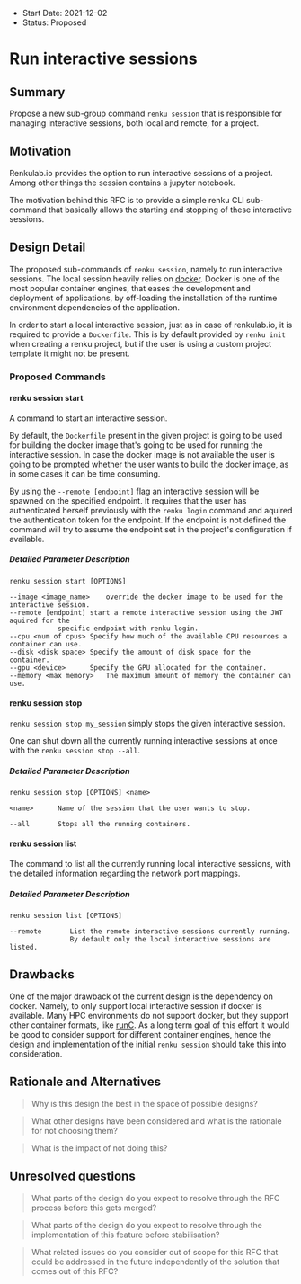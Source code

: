 - Start Date: 2021-12-02
- Status: Proposed

# Run interactive sessions

## Summary

Propose a new sub-group command `renku session` that is responsible for
managing interactive sessions, both local and remote, for a project.

## Motivation

Renkulab.io provides the option to run interactive sessions of a project. Among other things the session
contains a jupyter notebook.

The motivation behind this RFC is to provide a simple renku CLI sub-command that basically allows the
starting and stopping of these interactive sessions.

## Design Detail

The proposed sub-commands of `renku session`, namely to run interactive sessions. The local session heavily relies on
[docker](https://www.docker.com/). Docker is one of the most popular container engines, that eases the development
and deployment of applications, by off-loading the installation of the runtime environment dependencies of the
application.

In order to start a local interactive session, just as in case of renkulab.io, it is required to provide
a `Dockerfile`. This is by default provided by `renku init` when creating a renku project, but if the user
is using a custom project template it might not be present.

### Proposed Commands

#### renku session start

A command to start an interactive session.

By default, the `Dockerfile` present in the given project is going to be used for building the docker image
that's going to be used for running the interactive session. In case the docker image is not available the
user is going to be prompted whether the user wants to build the docker image, as in some cases it can be
time consuming.

By using the `--remote [endpoint]` flag an interactive session will be spawned on the specified endpoint. It requires
that the user has authenticated herself previously with the `renku login` command and aquired the authentication
token for the endpoint.	If the endpoint is not defined the command will try to assume the endpoint set in the project's
configuration if available.

##### Detailed Parameter Description

```
renku session start [OPTIONS]

--image <image_name>	override the docker image to be used for the interactive session.
--remote [endpoint]	start a remote interactive session using the JWT aquired for the
			specific endpoint with renku login.
--cpu <num of cpus>	Specify how much of the available CPU resources a container can use.
--disk <disk space>	Specify the amount of disk space for the container.
--gpu <device>		Specify the GPU allocated for the container.
--memory <max memory>	The maximum amount of memory the container can use.

```

#### renku session stop

`renku session stop my_session` simply stops the given interactive session.

One can shut down all the currently running interactive sessions at once with the `renku session stop --all`.

##### Detailed Parameter Description

```
renku session stop [OPTIONS] <name>

<name>      Name of the session that the user wants to stop.

--all       Stops all the running containers.

```

#### renku session list

The command to list all the currently running local interactive sessions, with the detailed information regarding
the network port mappings.

##### Detailed Parameter Description

```
renku session list [OPTIONS]

--remote       List the remote interactive sessions currently running.
               By default only the local interactive sessions are listed.

```

## Drawbacks

One of the major drawback of the current design is the dependency on docker. Namely, to only support local
interactive session if docker is available. Many HPC environments do not support docker, but they support
other container formats, like [runC](https://github.com/opencontainers/runc). As a long term goal of this
effort it would be good to consider support for different container engines, hence the design and implementation
of the initial `renku session` should take this into consideration.

## Rationale and Alternatives

> Why is this design the best in the space of possible designs?

> What other designs have been considered and what is the rationale for not choosing them?

> What is the impact of not doing this?

## Unresolved questions

> What parts of the design do you expect to resolve through the RFC process before this gets merged?

> What parts of the design do you expect to resolve through the implementation of this feature before stabilisation?

> What related issues do you consider out of scope for this RFC that could be addressed in the future independently of the solution that comes out of this RFC?
